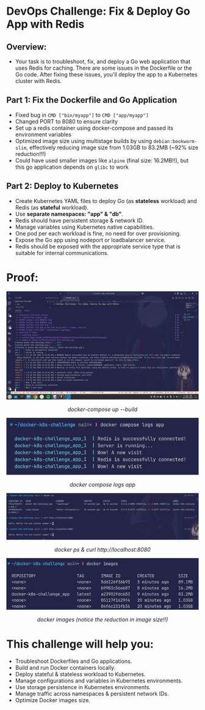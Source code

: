 # DevOps Challenge: Fix &amp; Deploy Go App with Redis

##  Overview:
- Your task is to troubleshoot, fix, and deploy a Go web application that uses Redis for caching. There are some issues in the Dockerfile or the Go code. After fixing these issues, you'll deploy the app to a Kubernetes cluster with Redis.


## Part 1: Fix the Dockerfile and Go Application

- Fixed bug in `CMD ["bin/myapp"]` to `CMD ["app/myapp"]`
- Changed PORT to 8080 to ensure clarity
- Set up a redis container using docker-compose and passed its environment variables
- Optimized image size using multistage builds by using `debian:bookworm-slim`, effectively reducing image size from 1.03GB to 83.2MB (~92% size reduction!!!)
- Could have used smaller images like `alpine` (final size: 16.2MB!!), but this go application depends on `glibc` to work


## Part 2: Deploy to Kubernetes
- Create Kubernetes YAML files to deploy Go (as **stateless** workload) and Redis (as **stateful** workload).
- Use **separate namespaces: "app" & "db"**.
- Redis should have persistent storage & network ID.
- Manage variables using Kubernetes native capabilities.
- One pod per each workload is fine, no need for over provisioning.
- Expose the Go app using nodeport or loadbalancer service.
- Redis should be exposed with the appropriate service type that is suitable for internal communications.


# Proof:

<div style="text-align: center;">
  
  ![docker-compose](images/docker-compose-build.png)

  <p style="font-style: italic;">docker-compose up --build</p>
</div>

<div style="text-align: center;">
  
  ![docker-logs](images/docker-logs.png)
  
  <p style="font-style: italic;">docker compose logs app</p>
</div>

<div style="text-align: center;">
  
  ![docker-ps-and-curl](images/docker-ps-and-curl.png)
  
  <p style="font-style: italic;">docker ps & curl http://localhost:8080</p>
</div>

<div style="text-align: center;">

  ![docker-images](images/docker-images.png)
  
  <p style="font-style: italic;">docker images
  (notice the reduction in image size!!)</p>
</div>


# This challenge will help you:

- Troubleshoot Dockerfiles and Go applications.
- Build and run Docker containers locally.
- Deploy stateful & stateless workload to Kubernetes.
- Manage configurations and variables in Kubernetes environments.
- Use storage persistence in Kubernetes environments.
- Manage traffic across namespaces & persistent network IDs.
- Optimize Docker images size. 


